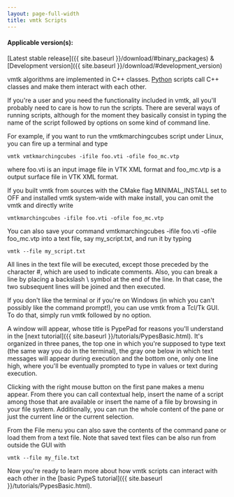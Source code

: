 ```yaml
---
layout: page-full-width
title: vmtk Scripts
---
```


#### Applicable version(s): 
[Latest stable release]({{ site.baseurl }}/download/#binary_packages) & [Development version]({{ site.baseurl }}/download/#development_version)

vmtk algorithms are implemented in C++ classes. <a href="http://www.python.org" target="_blank">Python</a> scripts call C++ classes and make them interact with each other.

If you're a user and you need the functionality included in vmtk, all you'll probably need to care is how to run the scripts. There are several ways of running scripts, although for the moment they basically consist in typing the name of the script followed by options on some kind of command line.

For example, if you want to run the vmtkmarchingcubes script under Linux, you can fire up a terminal and type

    vmtk vmtkmarchingcubes -ifile foo.vti -ofile foo_mc.vtp

where foo.vti is an input image file in VTK XML format and foo_mc.vtp is a output surface file in VTK XML format.

If you built vmtk from sources with the CMake flag MINIMAL_INSTALL set to OFF and installed vmtk system-wide with make install, you can omit the vmtk and directly write

    vmtkmarchingcubes -ifile foo.vti -ofile foo_mc.vtp

You can also save your command vmtkmarchingcubes -ifile foo.vti -ofile foo_mc.vtp into a text file, say my_script.txt, and run it by typing

    vmtk --file my_script.txt

All lines in the text file will be executed, except those preceded by the character #, which are used to indicate comments. Also, you can break a line by placing a backslash \ symbol at the end of the line. In that case, the two subsequent lines will be joined and then executed.

If you don't like the terminal or if you're on Windows (in which you can't possibly like the command prompt!), you can use vmtk from a Tcl/Tk GUI. To do that, simply run vmtk followed by no option.

A window will appear, whose title is PypePad for reasons you'll understand in the [next tutorial]({{ site.baseurl }}/tutorials/PypesBasic.html). It's organized in three panes, the top one in which you're supposed to type text (the same way you do in the terminal), the gray one below in which text messages will appear during execution and the bottom one, only one line high, where you'll be eventually prompted to type in values or text during execution.

Clicking with the right mouse button on the first pane makes a menu appear. From there you can call contextual help, insert the name of a script among those that are available or insert the name of a file by browsing in your file system. Additionally, you can run the whole content of the pane or just the current line or the current selection.

From the File menu you can also save the contents of the command pane or load them from a text file. Note that saved text files can be also run from outside the GUI with

    vmtk --file my_file.txt

Now you're ready to learn more about how vmtk scripts can interact with each other in the [basic PypeS tutorial]({{ site.baseurl }}/tutorials/PypesBasic.html). 
